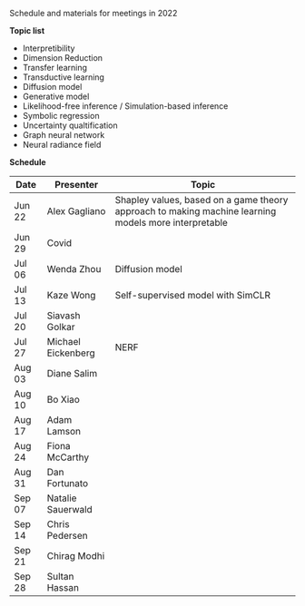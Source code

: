 Schedule and materials for meetings in 2022

**Topic list**

* Interpretibility
* Dimension Reduction
* Transfer learning 
* Transductive learning
* Diffusion model
* Generative model
* Likelihood-free inference / Simulation-based inference
* Symbolic regression
* Uncertainty qualtification
* Graph neural network
* Neural radiance field

**Schedule**

| Date     | Presenter       | Topic   |
| -------- | --------------- | ------- |
| Jun 22   | Alex Gagliano   | Shapley values, based on a game theory approach to making machine learning models more interpretable |
| Jun 29   | Covid           | |
| Jul 06   | Wenda Zhou      | Diffusion model |
| Jul 13   | Kaze Wong       | Self-supervised model with SimCLR |
| Jul 20   | Siavash Golkar  | |
| Jul 27   | Michael Eickenberg | NERF |
| Aug 03   | Diane Salim     |
| Aug 10   | Bo Xiao         |
| Aug 17   | Adam Lamson     |
| Aug 24   | Fiona McCarthy  |
| Aug 31   | Dan Fortunato   |
| Sep 07   | Natalie Sauerwald |
| Sep 14   | Chris Pedersen  |
| Sep 21   | Chirag Modhi    |
| Sep 28   | Sultan Hassan   |
